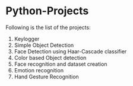 # Python-Projects
Following is the list of the projects:
1) Keylogger
2) Simple Object Detection
3) Face Detection using Haar-Cascade classifier
4) Color based Object detection
5) Face recognition and dataset creation
6) Emotion recognition
7) Hand Gesture Recognition   
